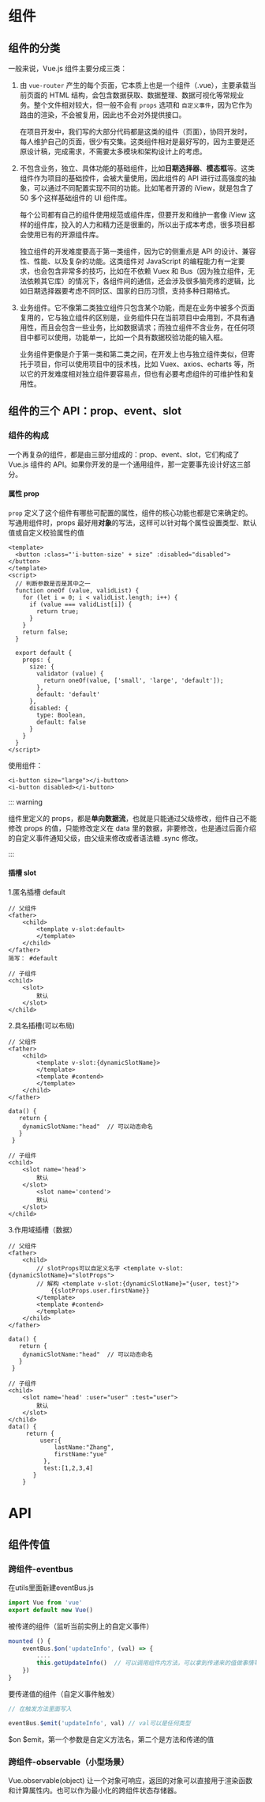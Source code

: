 # 组件

## 组件的分类

一般来说，Vue.js 组件主要分成三类：

1. 由 `vue-router` 产生的每个页面，它本质上也是一个组件（.vue），主要承载当前页面的 HTML 结构，会包含数据获取、数据整理、数据可视化等常规业务。整个文件相对较大，但一般不会有 `props` 选项和 `自定义事件`，因为它作为路由的渲染，不会被复用，因此也不会对外提供接口。

   在项目开发中，我们写的大部分代码都是这类的组件（页面），协同开发时，每人维护自己的页面，很少有交集。这类组件相对是最好写的，因为主要是还原设计稿，完成需求，不需要太多模块和架构设计上的考虑。

2. 不包含业务，独立、具体功能的基础组件，比如**日期选择器**、**模态框**等。这类组件作为项目的基础控件，会被大量使用，因此组件的 API 进行过高强度的抽象，可以通过不同配置实现不同的功能。比如笔者开源的 iView，就是包含了 50 多个这样基础组件的 UI 组件库。

   每个公司都有自己的组件使用规范或组件库，但要开发和维护一套像 iView 这样的组件库，投入的人力和精力还是很重的，所以出于成本考虑，很多项目都会使用已有的开源组件库。

   独立组件的开发难度要高于第一类组件，因为它的侧重点是 API 的设计、兼容性、性能、以及复杂的功能。这类组件对 JavaScript 的编程能力有一定要求，也会包含非常多的技巧，比如在不依赖 Vuex 和 Bus（因为独立组件，无法依赖其它库）的情况下，各组件间的通信，还会涉及很多脑壳疼的逻辑，比如日期选择器要考虑不同时区、国家的日历习惯，支持多种日期格式。

3. 业务组件。它不像第二类独立组件只包含某个功能，而是在业务中被多个页面复用的，它与独立组件的区别是，业务组件只在当前项目中会用到，不具有通用性，而且会包含一些业务，比如数据请求；而独立组件不含业务，在任何项目中都可以使用，功能单一，比如一个具有数据校验功能的输入框。

   业务组件更像是介于第一类和第二类之间，在开发上也与独立组件类似，但寄托于项目，你可以使用项目中的技术栈，比如 Vuex、axios、echarts 等，所以它的开发难度相对独立组件要容易点，但也有必要考虑组件的可维护性和复用性。

## 组件的三个 API：prop、event、slot

### 组件的构成

一个再复杂的组件，都是由三部分组成的：prop、event、slot，它们构成了 Vue.js 组件的 API。如果你开发的是一个通用组件，那一定要事先设计好这三部分。

#### 属性 prop 

`prop` 定义了这个组件有哪些可配置的属性，组件的核心功能也都是它来确定的。写通用组件时，props 最好用**对象**的写法，这样可以针对每个属性设置类型、默认值或自定义校验属性的值

```vue
<template>
  <button :class="'i-button-size' + size" :disabled="disabled"></button>
</template>
<script>
  // 判断参数是否是其中之一
  function oneOf (value, validList) {
    for (let i = 0; i < validList.length; i++) {
      if (value === validList[i]) {
        return true;
      }
    }
    return false;
  }

  export default {
    props: {
      size: {
        validator (value) {
          return oneOf(value, ['small', 'large', 'default']);
        },
        default: 'default'
      },
      disabled: {
        type: Boolean,
        default: false
      }
    }
  }
</script>
```

使用组件：

```vue
<i-button size="large"></i-button>
<i-button disabled></i-button>
```

::: warning

组件里定义的 props，都是**单向数据流**，也就是只能通过父级修改，组件自己不能修改 props 的值，只能修改定义在 data 里的数据，非要修改，也是通过后面介绍的自定义事件通知父级，由父级来修改或者语法糖 .sync 修改。

:::

#### 插槽 slot

1.匿名插槽 default

```vue
// 父组件
<father>
	<child>
		<template v-slot:default>
		</template>
	</child>
</father>
简写： #default

// 子组件
<child>
	<slot>
		默认
	</slot>
</child>
```

2.具名插槽(可以布局)

```vue
// 父组件
<father>
	<child>
		<template v-slot:{dynamicSlotName}>
		</template>
		<template #contend>
		</template>
	</child>
</father>

data() {
   return {
    dynamicSlotName:"head"  // 可以动态命名
   }
 }

// 子组件
<child>
	<slot name='head'>
		默认
	</slot>
		<slot name='contend'>
		默认
	</slot>
</child>
```

3.作用域插槽（数据）

```vue
// 父组件
<father>
	<child>
		// slotProps可以自定义名字 <template v-slot:{dynamicSlotName}="slotProps">
		// 解构 <template v-slot:{dynamicSlotName}="{user, test}">
			{{slotProps.user.firstName}}
		</template>
		<template #contend>
		</template>
	</child>
</father>

data() {
   return {
    dynamicSlotName:"head"  // 可以动态命名
   }
 }

// 子组件
<child>
	<slot name='head' :user="user" :test="user">
		默认
	</slot>
</child>
data() {
     return {
         user:{
             lastName:"Zhang",
             firstName:"yue"
          },
          test:[1,2,3,4]
       }
    }
```



# API

## 组件传值

### 跨组件-eventbus

在utils里面新建eventBus.js

```js
import Vue from 'vue'
export default new Vue() 
```

被传递的组件（监听当前实例上的自定义事件）

```js
mounted () {
    eventBus.$on('updateInfo', (val) => {
    	....
        this.getUpdateInfo()  // 可以调用组件内方法，可以拿到传递来的值做事情等等
    })
}
```

要传递值的组件（自定义事件触发）

```js
// 在触发方法里面写入

eventBus.$emit('updateInfo', val) // val可以是任何类型
```

$on $emit，第一个参数是自定义方法名，第二个是方法和传递的值

### 跨组件-observable（小型场景）

Vue.observable(object) 让一个对象可响应，返回的对象可以直接用于渲染函数和计算属性内。也可以作为最小化的跨组件状态存储器。





